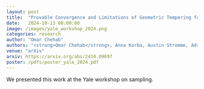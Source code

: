 ```yaml
---
layout: post
title:  "Provable Convergence and Limitations of Geometric Tempering for Langevin Dynamics"
date:   2024-10-13 00:00:00
image: /images/yale_workshop_2024.png
categories: research
author: "Omar Chehab"
authors: "<strong>Omar Chehab</strong>, Anna Korba, Austin Stromme, Adrien Vacher"
venue: "arXiv"
arxiv: https://arxiv.org/abs/2410.09697
poster: /pdfs/poster_yale_2024.pdf
---
```

We presented this work at the Yale workshop on sampling.
